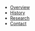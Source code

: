 - [Overview](overview.md)
- [History](history.md)
- [Research](research.md)
- [Contact](contact.md)

